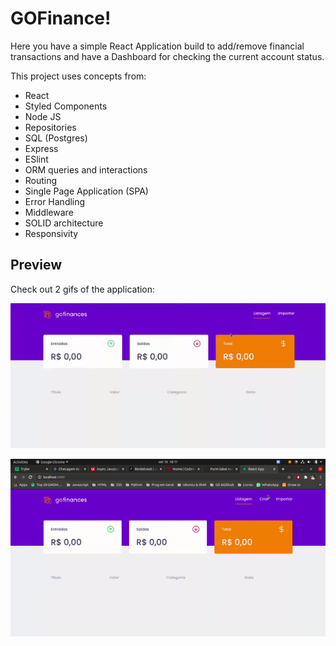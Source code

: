# GOFinance!

Here you have a simple React Application build to add/remove financial transactions and have a Dashboard for checking the current account status.

This project uses concepts from:

* React
* Styled Components
* Node JS
* Repositories
* SQL (Postgres)
* Express
* ESlint
* ORM queries and interactions
* Routing
* Single Page Application (SPA)
* Error Handling
* Middleware
* SOLID architecture
* Responsivity

## Preview

Check out 2 gifs of the application:

![goFinance before creation implemented](./project_overview.gif)

![transaction creation done](./project_create.gif)